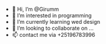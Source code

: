 - 👋 Hi, I’m @Girumm
- 👀 I’m interested in programming
- 🌱 I’m currently learning wed design
- 💞️ I’m looking to collaborate on ...
- 📫 contact me via +25196783996

<!---
Girumm/Girumm is a ✨ special ✨ repository because its `README.md` (this file) appears on your GitHub profile.
You can click the Preview link to take a look at your changes.
--->
